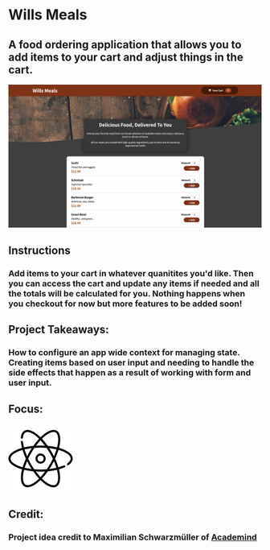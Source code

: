 # Wills Meals
## A food ordering application that allows you to add items to your cart and adjust things in the cart.
![Expense Tracker Preview](../../src/img/projects/previews/wills-meals.png)
## Instructions
### Add items to your cart in whatever quanitites you'd like. Then you can access the cart and update any items if needed and all the totals will be calculated for you. Nothing happens when you checkout for now but more features to be added soon!
## Project Takeaways:
### How to configure an app wide context for managing state. Creating items based on user input and needing to handle the side effects that happen as a result of working with form and user input.
## Focus:
### ![Atom Icon](../../src/img/atom.png)
## Credit:
### Project idea credit to Maximilian Schwarzmüller of [Academind](https://academind.com/)